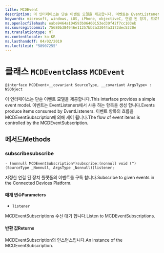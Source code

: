 ```yaml
---
title: MCDEvent
description: 이 인터페이스는 단순 이벤트 모델을 제공합니다. 이벤트는 EventListeners에서 사용 하는 항목을 생성 합니다.
keywords: microsoft, windows, iOS, iPhone, objectiveC, 연결 된 장치, 프로젝트 로마
ms.openlocfilehash: eabe9464a104593b06460153ed30f42f7cc103eb
ms.sourcegitcommit: 75680b384946e11257bb2a33044a3172dec5220e
ms.translationtype: MT
ms.contentlocale: ko-KR
ms.lasthandoff: 04/02/2019
ms.locfileid: "58907255"
---
```

# <a name="class-mcdevent"></a><span data-ttu-id="76475-105">클래스 `MCDEvent`</span><span class="sxs-lookup"><span data-stu-id="76475-105">class `MCDEvent`</span></span> 

```
@interface MCDEvent<__covariant SourceType, __covariant ArgsType> : NSObject
```  
 
 <span data-ttu-id="76475-106">이 인터페이스는 단순 이벤트 모델을 제공합니다.</span><span class="sxs-lookup"><span data-stu-id="76475-106">This interface provides a simple event model.</span></span> <span data-ttu-id="76475-107">이벤트는 EventListeners에서 사용 하는 항목을 생성 합니다.</span><span class="sxs-lookup"><span data-stu-id="76475-107">Events produce items consumed by EventListeners.</span></span>
<span data-ttu-id="76475-108">이벤트 항목의 흐름을 MCDEventSubscription에 의해 제어 됩니다.</span><span class="sxs-lookup"><span data-stu-id="76475-108">The flow of event items is controlled by the MCDEventSubscription.</span></span>

## <a name="methods"></a><span data-ttu-id="76475-109">메서드</span><span class="sxs-lookup"><span data-stu-id="76475-109">Methods</span></span>

### <a name="subscribe"></a><span data-ttu-id="76475-110">subscribe</span><span class="sxs-lookup"><span data-stu-id="76475-110">subscribe</span></span>
`- (nonnull MCDEventSubscription*)subscribe:(nonnull void (^)(SourceType _Nonnull, ArgsType _Nonnull))listener;`

<span data-ttu-id="76475-111">지정한 연결 된 장치 플랫폼의 이벤트를 구독 합니다.</span><span class="sxs-lookup"><span data-stu-id="76475-111">Subscribe to given events in the Connected Devices Platform.</span></span>

#### <a name="parameters"></a><span data-ttu-id="76475-112">매개 변수</span><span class="sxs-lookup"><span data-stu-id="76475-112">Parameters</span></span> 
* `listener` 

<span data-ttu-id="76475-113">MCDEventSubscriptions 수신 대기 합니다.</span><span class="sxs-lookup"><span data-stu-id="76475-113">Listen to MCDEventSubscriptions.</span></span>

#### <a name="returns"></a><span data-ttu-id="76475-114">반환 값</span><span class="sxs-lookup"><span data-stu-id="76475-114">Returns</span></span>
<span data-ttu-id="76475-115">MCDEventSubscription의 인스턴스입니다.</span><span class="sxs-lookup"><span data-stu-id="76475-115">An instance of the MCDEventSubscription.</span></span>